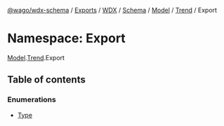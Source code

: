 [@wago/wdx-schema](../README.md) / [Exports](../modules.md) / [WDX](WDX.md) / [Schema](WDX.Schema.md) / [Model](WDX.Schema.Model.md) / [Trend](WDX.Schema.Model.Trend.md) / Export

# Namespace: Export

[Model](WDX.Schema.Model.md).[Trend](WDX.Schema.Model.Trend.md).Export

## Table of contents

### Enumerations

- [Type](../enums/WDX.Schema.Model.Trend.Export.Type.md)
